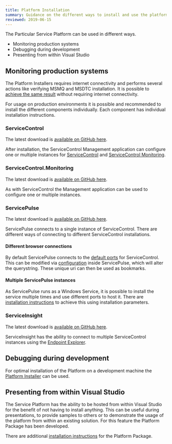 ```yaml
---
title: Platform Installation
summary: Guidance on the different ways to install and use the platform
reviewed: 2019-06-15
---
```


The Particular Service Platform can be used in different ways.

- Monitoring production systems
- Debugging during development
- Presenting from within Visual Studio

## Monitoring production systems

The Platform Installers requires internet connectivity and performs several actions like verifying MSMQ and MSDTC installation. It is possible to [achieve the same result](https://docs.particular.net/platform/installer/offline) without requiring internet connectivity.

For usage on production environments it is possible and recommended to install the different components individually. Each component has individual installation instructions.

### ServiceControl

The latest download is [available on GitHub here](https://github.com/Particular/servicecontrol/releases/latest).

After installation, the ServiceControl Management application can configure one or multiple instances for [ServiceControl](/servicecontrol/installation) and [ServiceControl Monitoring](/servicecontrol/monitoring-instances/installation/).

### ServiceControl.Monitoring

The latest download is [available on GitHub here](https://github.com/Particular/ServiceControl.Monitoring/releases/latest).

As with ServiceControl the Management application can be used to configure one or multiple instances.

### ServicePulse

The latest download is [available on GitHub here](https://github.com/Particular/servicepulse/releases/latest).

ServicePulse connects to a single instance of ServiceControl. There are different ways of connecting to different ServiceControl installations.

#### Different browser connections

By default ServicePulse connects to the [default ports](/servicepulse/host-config#default-connection-to-servicecontrol-and-servicecontrol-monitoring) for ServiceControl. This can be modified via [configuration](/servicepulse/host-config#configuring-connections-via-the-servicepulse-ui) inside ServicePulse, which will alter the querystring. These unique uri can then be used as bookmarks.

#### Multiple ServicePulse instances

As ServicePulse runs as a Windows Service, it is possible to install the service multiple times and use different ports to host it. There are [installation instructions](/servicepulse/installation#installation-available-installation-parameters) to achieve this using installation parameters.

### ServiceInsight

The latest download is [available on GitHub here](https://github.com/Particular/serviceinsight/releases/latest).

ServiceInsight has the ability to connect to multiple ServiceControl instances using the [Endpoint Explorer](/serviceinsight/#endpoint-explorer).

## Debugging during development

For optimal installation of the Platform on a development machine the [Platform Installer](/platform/installer/) can be used.

## Presenting from within Visual Studio

The Service Platform has the ability to be hosted from within Visual Studio for the benefit of not having to install anything. This can be useful during presentations, to provide samples to others or to demonstrate the usage of the platform from within an existing solution. For this feature the Platform Package has been developed.

There are additional [installation instructions](platform-sample) for the Platform Package.
